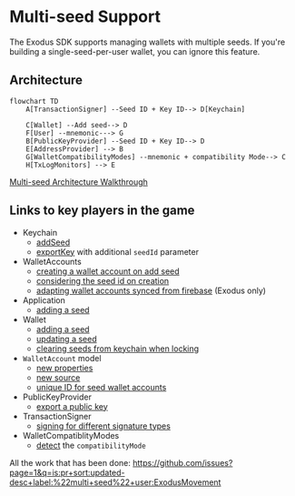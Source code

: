 # Multi-seed Support

The Exodus SDK supports managing wallets with multiple seeds. If you're building a single-seed-per-user wallet, you can ignore this feature.

## Architecture

```mermaid
flowchart TD
    A[TransactionSigner] --Seed ID + Key ID--> D[Keychain]

    C[Wallet] --Add seed--> D
    F[User] --mnemonic---> G
    B[PublicKeyProvider] --Seed ID + Key ID--> D
    E[AddressProvider] --> B
    G[WalletCompatibilityModes] --mnemonic + compatibility Mode--> C
    H[TxLogMonitors] --> E
```

[Multi-seed Architecture Walkthrough](https://www.loom.com/share/e2870777a641434296b4473a7b27e894?sid=b365c944-0a68-4cef-a047-2ffaeea81ebc)

## Links to key players in the game

- Keychain
  - [addSeed](https://github.com/ExodusMovement/exodus-oss/blob/ad221186a02c7dc5707c6749a024c5021938d15f/features/keychain/module/keychain.js#L73-L84)
  - [exportKey](https://github.com/ExodusMovement/exodus-oss/blob/ad221186a02c7dc5707c6749a024c5021938d15f/features/keychain/module/keychain.js#L104) with additional `seedId` parameter
- WalletAccounts
  - [creating a wallet account on add seed](https://github.com/ExodusMovement/exodus-hydra/blob/3d801cc55c4fa28d1b6e723cbcb78e32c76f247f/features/wallet-accounts/plugins/lifecycle.js#L85)
  - [considering the seed id on creation](https://github.com/ExodusMovement/exodus-hydra/blob/3d801cc55c4fa28d1b6e723cbcb78e32c76f247f/features/wallet-accounts/module/wallet-accounts.js#L255-L277)
  - [adapting wallet accounts synced from firebase](https://github.com/ExodusMovement/exodus-hydra/blob/3d801cc55c4fa28d1b6e723cbcb78e32c76f247f/features/wallet-accounts/module/wallet-accounts.js#L192-L194) (Exodus only)
- Application
  - [adding a seed](https://github.com/ExodusMovement/exodus-hydra/blob/c7fe9e555127456a1933f3ec929c6e5765c3681b/features/application/src/modules/application.ts#L250-L257)
- Wallet
  - [adding a seed](https://github.com/ExodusMovement/exodus-hydra/blob/fca531e5323162d06c098f7e669f07f2ca5b3b09/features/wallet/module/wallet.js#L110-L138)
  - [updating a seed](https://github.com/ExodusMovement/exodus-hydra/blob/fca531e5323162d06c098f7e669f07f2ca5b3b09/features/wallet/module/wallet.js#L140-L152)
  - [clearing seeds from keychain when locking](https://github.com/ExodusMovement/exodus-hydra/blob/fca531e5323162d06c098f7e669f07f2ca5b3b09/features/wallet/module/wallet.js#L216)
- `WalletAccount` model
  - [new properties](https://github.com/ExodusMovement/exodus-hydra/blob/5dbe4d0a17e598e7594e44778e64086ba2b31c0c/libraries/models/src/wallet-account/index.js#L106-L107)
  - [new source](https://github.com/ExodusMovement/exodus-hydra/blob/5dbe4d0a17e598e7594e44778e64086ba2b31c0c/libraries/models/src/wallet-account/index.js#L64)
  - [unique ID for seed wallet accounts](https://github.com/ExodusMovement/exodus-hydra/blob/5dbe4d0a17e598e7594e44778e64086ba2b31c0c/libraries/models/src/wallet-account/index.js#L170-L178)
- PublicKeyProvider
  - [export a public key](https://github.com/ExodusMovement/exodus-hydra/blob/01122e2f5ec0f4499f17071969ee9d4aee8f4b25/features/public-key-provider/module/public-key-provider.ts#L79-L82)
- TransactionSigner
  - [signing for different signature types](https://github.com/ExodusMovement/exodus-hydra/blob/a2b19f55fa6bb1b2448606c022cc2da1321f272e/features/tx-signer/src/module/seed-signer.ts#L161-L172)
- WalletCompatiblityModes
  - [detect](https://github.com/ExodusMovement/exodus-hydra/blob/d6f1a4412b9b85105531bc0a06d8cb608271f39f/features/wallet-compatibility-modes/api/index.js#L6) the `compatibilityMode`

All the work that has been done:
https://github.com/issues?page=1&q=is:pr+sort:updated-desc+label:%22multi+seed%22+user:ExodusMovement
